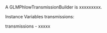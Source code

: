A GLMPhlowTransmissionBuilder is xxxxxxxxx.Instance Variables	transmissions:		<Object>transmissions	- xxxxx